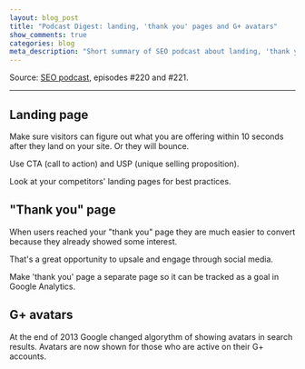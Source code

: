 ```yaml
---
layout: blog_post
title: "Podcast Digest: landing, 'thank you' pages and G+ avatars"
show_comments: true
categories: blog
meta_description: "Short summary of SEO podcast about landing, 'thank you' pages and Google plus avatars in search results."
---
```


Source: [SEO podcast](http://www.e-webstyle.com/Internet-Marketing-Podcast.asp), episodes #220 and #221.

---

## Landing page

Make sure visitors can figure out what you are offering within 10 seconds after they land on your site. Or they will bounce.

Use CTA (call to action) and USP (unique selling proposition).

Look at your competitors' landing pages for best practices.

## "Thank you" page

When users reached your "thank you" page they are much easier to convert because they already showed some interest.

That's a great opportunity to upsale and engage through social media.

Make 'thank you' page a separate page so it can be tracked as a goal in Google Analytics.

## G+ avatars

At the end of 2013 Google changed algorythm of showing avatars in search results. Avatars are now shown for those who are active on their G+ accounts.